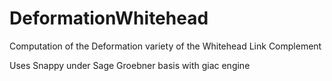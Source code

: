 # DeformationWhitehead
Computation of the Deformation variety of the Whitehead Link Complement

Uses Snappy under Sage
Groebner basis with giac engine
